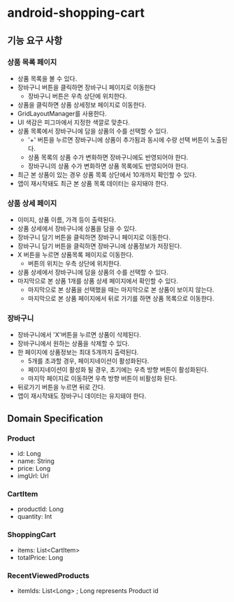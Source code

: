 # android-shopping-cart

## 기능 요구 사항

### 상품 목록 페이지

- 상품 목록을 볼 수 있다.
- 장바구니 버튼을 클릭하면 장바구니 페이지로 이동한다
    - 장바구니 버튼은 우측 상단에 위치한다.
- 상품을 클릭하면 상품 상세정보 페이지로 이동한다.
- GridLayoutManager를 사용한다.
- UI 색감은 피그마에서 지정한 색깔로 맞춘다.
- 상품 목록에서 장바구니에 담을 상품의 수를 선택할 수 있다.
    - '+' 버튼을 누르면 장바구니에 상품이 추가됨과 동시에 수량 선택 버튼이 노출된다.
    - 상품 목록의 상품 수가 변화하면 장바구니에도 반영되어야 한다.
    - 장바구니의 상품 수가 변화하면 상품 목록에도 반영되어야 한다.
- 최근 본 상품이 있는 경우 상품 목록 상단에서 10개까지 확인할 수 있다.
- 앱이 재시작돼도 최근 본 상품 목록 데이터는 유지돼야 한다.

### 상품 상세 페이지

- 이미지, 상품 이름, 가격 등이 출력된다.
- 상품 상세에서 장바구니에 상품을 담을 수 있다.
- 장바구니 담기 버튼을 클릭하면 장바구니 페이지로 이동한다.
- 장바구니 담기 버튼을 클릭하면 장바구니에 상품정보가 저장된다.
- X 버튼을 누르면 상품목록 페이지로 이동한다.
    - 버튼의 위치는 우측 상단에 위치한다.
- 상품 상세에서 장바구니에 담을 상품의 수를 선택할 수 있다.
- 마지막으로 본 상품 1개를 상품 상세 페이지에서 확인할 수 있다.
    - 마지막으로 본 상품을 선택했을 때는 마지막으로 본 상품이 보이지 않는다.
    - 마지막으로 본 상품 페이지에서 뒤로 가기를 하면 상품 목록으로 이동한다.

### 장바구니

- 장바구니에서 'X'버튼을 누르면 상품이 삭제된다.
- 장바구니에서 원하는 상품을 삭제할 수 있다.
- 한 페이지에 상품정보는 최대 5개까지 출력된다.
    - 5개를 초과할 경우, 페이지네이션이 활성화된다.
    - 페이지네이션이 활성화 될 경우, 초기에는 우측 방향 버튼이 활성화된다.
    - 마지막 페이지로 이동하면 우측 방향 버튼이 비활성화 된다.
- 뒤로가기 버튼을 누르면 뒤로 간다.
- 앱이 재시작돼도 장바구니 데이터는 유지돼야 한다.

## Domain Specification

### Product

- id: Long
- name: String
- price: Long
- imgUrl: Url

### CartItem

- productId: Long
- quantity: Int

### ShoppingCart

- items: List\<CartItem>
- totalPrice: Long

### RecentViewedProducts

- itemIds: List\<Long> ; Long represents Product id
